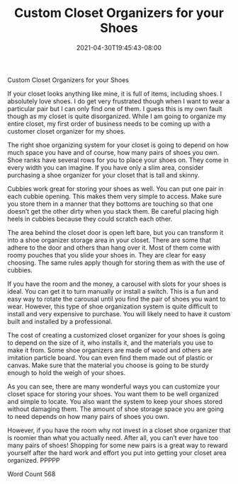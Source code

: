 ﻿---
title: "Custom Closet Organizers for your Shoes"
date: 2021-04-30T19:45:43-08:00
description: "Closet Organizers txt Tips for Web Success"
featured_image: "/images/Closet Organizers txt.jpg"
tags: ["Closet Organizers txt"]
---

Custom Closet Organizers for your Shoes

If your closet looks anything like mine, it is full of items, including shoes. I absolutely love shoes. I do get very frustrated though when I want to wear a particular pair but I can only find one of them. I guess this is my own fault though as my closet is quite disorganized. While I am going to organize my entire closet, my first order of business needs to be coming up with a customer closet organizer for my shoes.

The right shoe organizing system for your closet is going to depend on how much space you have and of course, how many pairs of shoes you own. Shoe ranks have several rows for you to place your shoes on. They come in every width you can imagine. If you have only a slim area, consider purchasing a shoe organizer for your closet that is tall and skinny. 

Cubbies work great for storing your shoes as well. You can put one pair in each cubbie opening. This makes them very simple to access. Make sure you store them in a manner that they bottoms are touching so that one doesn’t get the other dirty when you stack them. Be careful placing high heels in cubbies because they could scratch each other. 

The area behind the closet door is open left bare, but you can transform it into a shoe organizer storage area in your closet. There are some that adhere to the door and others than hang over it. Most of them come with roomy pouches that you slide your shoes in. They are clear for easy choosing. The same rules apply though for storing them as with the use of cubbies. 

If you have the room and the money, a carousel with slots for your shoes is ideal. You can get it to turn manually or install a switch. This is a fun and easy way to rotate the carousal until you find the pair of shoes you want to wear. However, this type of shoe organization system is quite difficult to install and very expensive to purchase. You will likely need to have it custom built and installed by a professional. 

The cost of creating a customized closet organizer for your shoes is going to depend on the size of it, who installs it, and the materials you use to make it from. Some shoe organizers are made of wood and others are imitation particle board. You can even find them made out of plastic or canvas. Make sure that the material you choose is going to be sturdy enough to hold the weigh of your shoes. 

As you can see, there are many wonderful ways you can customize your closet space for storing your shoes. You want them to be well organized and simple to locate. You also want the system to keep your shoes stored without damaging them. The amount of shoe storage space you are going to need depends on how many pairs of shoes you own. 

However, if you have the room why not invest in a closet shoe organizer that is roomier than what you actually need. After all, you can’t ever have too many pairs of shoes! Shopping for some new pairs is a great way to reward yourself after the hard work and effort you put into getting your closet area organized. 
PPPPP

Word Count 568




